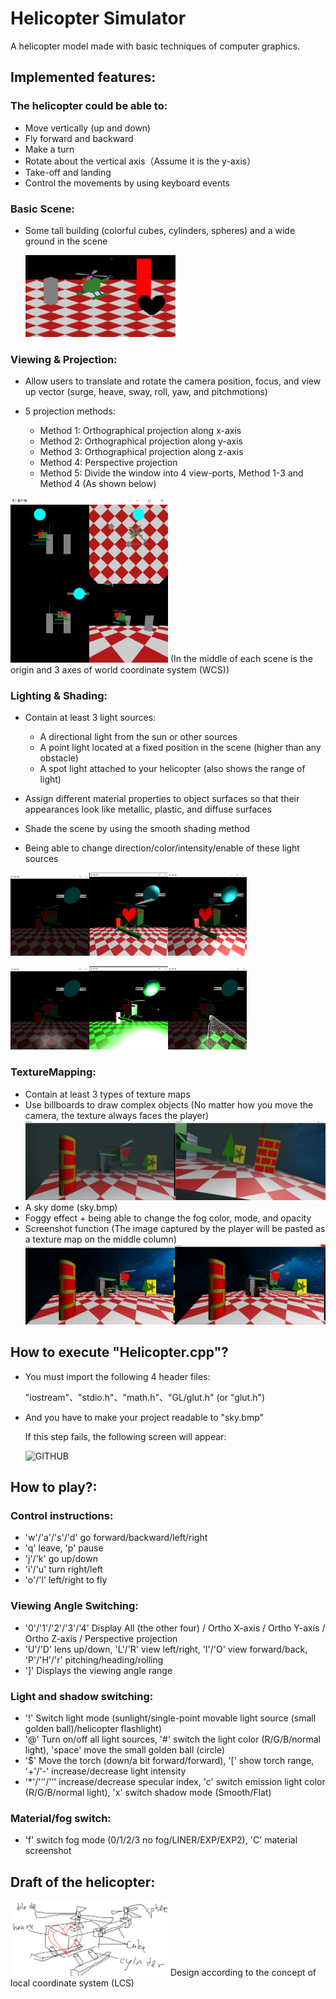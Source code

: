 # Helicopter Simulator
 A helicopter model made with basic techniques of computer graphics.

## Implemented features:

### The helicopter could be able to:
* Move vertically (up and down)
* Fly forward and backward
* Make a turn
* Rotate about the vertical axis（Assume it is the y-axis）
* Take-off and landing 
* Control the movements by using keyboard events

### Basic Scene:
* Some tall building (colorful cubes, cylinders, spheres) and a wide ground in the scene

  <img src="README_IMG/Scene.png" width="50%">
### Viewing & Projection:
* Allow users to translate and rotate the camera position, focus, and view up vector (surge, heave, sway, roll, yaw, and pitchmotions)
* 5 projection methods:

   * Method 1: Orthographical projection along x-axis
   * Method 2: Orthographical projection along y-axis
   * Method 3: Orthographical projection along z-axis
   * Method 4: Perspective projection
   * Method 5: Divide the window into 4 view-ports, Method 1-3 and Method 4 (As shown below)

 <img src="README_IMG/Method5.png" width="50%">
(In the middle of each scene is the origin and 3 axes of world coordinate system (WCS))

### Lighting & Shading:
* Contain at least 3 light sources:

   * A directional light from the sun or other sources
   * A point light located at a fixed position in the scene (higher than any obstacle)
   * A spot light attached to your helicopter (also shows the range of light)
* Assign different material properties to object surfaces so that their appearances look like metallic, plastic, and diffuse surfaces
* Shade the scene by using the smooth shading method
* Being able to change direction/color/intensity/enable of these light sources

 <img src="README_IMG/Emission.png" width="25%"><img src="README_IMG/Light.png" width="25%"><img src="README_IMG/PointLight.png" width="25%">
 
 <img src="README_IMG/SpotLight.png" width="25%"><img src="README_IMG/LightIntensity.png" width="25%"><img src="README_IMG/RangeOfLight.png" width="25%">

### TextureMapping:
* Contain at least 3 types of texture maps
* Use billboards to draw complex objects (No matter how you move the camera, the texture always faces the player)
  <img src="README_IMG/Billboard.png" width="100%">
* A sky dome (sky.bmp)
* Foggy effect + being able to change the fog color, mode, and opacity
* Screenshot function (The image captured by the player will be pasted as a texture map on the middle column)
  <img src="README_IMG/Screenshot.png" width="100%">

## How to execute "Helicopter.cpp"?

* You must import the following 4 header files:

  "iostream"、"stdio.h"、"math.h"、"GL/glut.h" (or "glut.h")

* And you have to make your project readable to "sky.bmp" 

  If this step fails, the following screen will appear: 
  
  ![GITHUB]( https://github.com/SUNGOD3/Helicopter-Simulator/blob/main/README_IMG/Read%20Failed.png )
  
## How to play?:

### Control instructions: 
* 'w'/'a'/'s'/'d' go forward/backward/left/right 
* 'q' leave, 'p' pause 
* 'j'/'k' go up/down
* 'i'/'u' turn right/left
* 'o'/'l' left/right to fly
### Viewing Angle Switching: 
* '0'/'1'/'2'/'3'/'4' Display All (the other four) / Ortho X-axis / Ortho Y-axis / Ortho Z-axis / Perspective projection
* 'U'/'D' lens up/down, 'L'/'R' view left/right, 'I'/'O' view forward/back, 'P'/'H'/'r' pitching/heading/rolling
* ']' Displays the viewing angle range
### Light and shadow switching: 
* '!' Switch light mode (sunlight/single-point movable light source (small golden ball)/helicopter flashlight)
* '@' Turn on/off all light sources, '#' switch the light color (R/G/B/normal light), 'space' move the small golden ball (circle)
* '$' Move the torch (down/a bit forward/forward), '[' show torch range, '+'/'-' increase/decrease light intensity
* '*'/'‘'/'’' increase/decrease specular index, 'c' switch emission light color (R/G/B/normal light), 'x' switch shadow mode (Smooth/Flat)
### Material/fog switch: 
* 'f' switch fog mode (0/1/2/3 no fog/LINER/EXP/EXP2), 'C' material screenshot

## Draft of the helicopter:

<img src="README_IMG/draft.png" width="50%">
Design according to the concept of local coordinate system (LCS)
